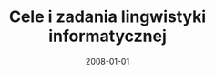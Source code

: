 ---
# Documentation: https://wowchemy.com/docs/managing-content/

title: Cele i zadania lingwistyki informatycznej
subtitle: ''
summary: ''
authors:
- piasecki
tags: []
categories: []
date: '2008-01-01'
lastmod: 2022-10-07T05:10:06Z
featured: false
draft: false

# Featured image
# To use, add an image named `featured.jpg/png` to your page's folder.
# Focal points: Smart, Center, TopLeft, Top, TopRight, Left, Right, BottomLeft, Bottom, BottomRight.
image:
  caption: ''
  focal_point: ''
  preview_only: false

# Projects (optional).
#   Associate this post with one or more of your projects.
#   Simply enter your project's folder or file name without extension.
#   E.g. `projects = ["internal-project"]` references `content/project/deep-learning/index.md`.
#   Otherwise, set `projects = []`.
projects: []
publishDate: '2022-10-07T05:10:05.004376Z'
publication_types:
- '6'
abstract: ''
publication: '*Metodologie językoznawstwa : współczesne tendencje i kontrowersje*'
---